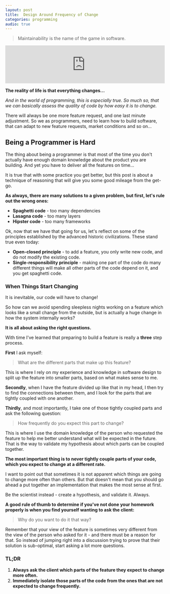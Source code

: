 ```yaml
---
layout: post
title:  Design Around Frequency of Change
categories: programming
audio: true
---
```


> Maintainability is the name of the game in software.

<iframe width="100%" height="120" scrolling="no" frameborder="no" src="https://w.soundcloud.com/player/?url=https%3A//api.soundcloud.com/tracks/268776177&amp;color=ff5500&amp;auto_play=false&amp;hide_related=false&amp;show_comments=true&amp;show_user=true&amp;show_reposts=false"></iframe>

**The reality of life is that everything changes...**

*And in the world of programming, this is especially true. So much so, that we can basically assess the quality of code by how easy it is to change.*

There will always be one more feature request, and one last minute adjustment. So we as programmers, need to learn how to build software, that can adapt to new feature requests, market conditions and so on...

## Being a Programmer is Hard

The thing about being a programmer is that most of the time you don't actually have enough domain knowledge about the product you are building. And yet you have to deliver all the features on time...

It is true that with some practice you get better, but this post is about a technique of reasoning that will give you some good mileage from the get-go.

**As always, there are many solutions to a given problem, but first, let's rule out the wrong ones:**

- **Spaghetti code** - too many dependencies
- **Lasagna code** - too many layers
- **Hipster code** - too many frameworks

Ok, now that we have that going for us, let's reflect on some of the principles established by the advanced historic civilizations. These stand true even today:

- **Open-closed principle** - to add a feature, you only write new code, and do not modify the existing code.
- **Single-responsibility principle** - making one part of the code do many different things will make all other parts of the code depend on it, and you get spaghetti code.

### When Things Start Changing

It is inevitable, our code will have to change!

So how can we avoid spending sleepless nights working on a feature which looks like a small change from the outside, but is actually a huge change in how the system internally works?

**It is all about asking the right questions.**

With time I've learned that preparing to build a feature is really a **three** step process.

**First** I ask myself:

> What are the different parts that make up this feature?

This is where I rely on my experience and knowledge in software design to split up the feature into smaller parts, based on what makes sense to me.

**Secondly**, when I have the feature divided up like that in my head, I then try to find the connections between them, and I look for the parts that are tightly coupled with one another.

**Thirdly**, and most importantly, I take one of those tightly coupled parts and ask the following question:

> How frequently do you expect this part to change?


This is where I use the domain knowledge of the person who requested the feature to help me better understand what will be expected in the future. That is the way to validate my hypothesis about which parts can be coupled together.

**The most important thing is to never tightly couple parts of your code, which you expect to change at a different rate.**

I want to point out that sometimes it is not apparent which things are going to change more often than others. But that doesn't mean that you should go ahead a put together an implementation that makes the most sense at first.

Be the scientist instead - create a hypothesis, and validate it. Always.

**A good rule of thumb to determine if you've not done your homework properly is when you find yourself wanting to ask the client:**

> Why do you want to do it that way?

Remember that your view of the feature is sometimes very different from the view of the person who asked for it - and there must be a reason for that. So instead of jumping right into a discussion trying to prove that their solution is sub-optimal, start asking a lot more questions.

### TL;DR

1. **Always ask the client which parts of the feature they expect to change more often.**
2. **Immediately isolate those parts of the code from the ones that are not expected to change frequently.**





